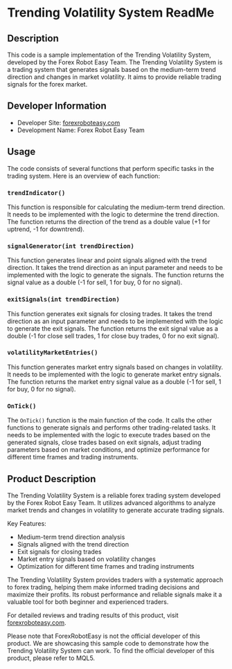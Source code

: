 # Trending Volatility System ReadMe

## Description

This code is a sample implementation of the Trending Volatility System, developed by the Forex Robot Easy Team. The Trending Volatility System is a trading system that generates signals based on the medium-term trend direction and changes in market volatility. It aims to provide reliable trading signals for the forex market.

## Developer Information

- Developer Site: [forexroboteasy.com](https://forexroboteasy.com)
- Development Name: Forex Robot Easy Team

## Usage

The code consists of several functions that perform specific tasks in the trading system. Here is an overview of each function:

### `trendIndicator()`

This function is responsible for calculating the medium-term trend direction. It needs to be implemented with the logic to determine the trend direction. The function returns the direction of the trend as a double value (+1 for uptrend, -1 for downtrend).

### `signalGenerator(int trendDirection)`

This function generates linear and point signals aligned with the trend direction. It takes the trend direction as an input parameter and needs to be implemented with the logic to generate the signals. The function returns the signal value as a double (-1 for sell, 1 for buy, 0 for no signal).

### `exitSignals(int trendDirection)`

This function generates exit signals for closing trades. It takes the trend direction as an input parameter and needs to be implemented with the logic to generate the exit signals. The function returns the exit signal value as a double (-1 for close sell trades, 1 for close buy trades, 0 for no exit signal).

### `volatilityMarketEntries()`

This function generates market entry signals based on changes in volatility. It needs to be implemented with the logic to generate market entry signals. The function returns the market entry signal value as a double (-1 for sell, 1 for buy, 0 for no signal).

### `OnTick()`

The `OnTick()` function is the main function of the code. It calls the other functions to generate signals and performs other trading-related tasks. It needs to be implemented with the logic to execute trades based on the generated signals, close trades based on exit signals, adjust trading parameters based on market conditions, and optimize performance for different time frames and trading instruments.

## Product Description

The Trending Volatility System is a reliable forex trading system developed by the Forex Robot Easy Team. It utilizes advanced algorithms to analyze market trends and changes in volatility to generate accurate trading signals.

Key Features:

- Medium-term trend direction analysis
- Signals aligned with the trend direction
- Exit signals for closing trades
- Market entry signals based on volatility changes
- Optimization for different time frames and trading instruments

The Trending Volatility System provides traders with a systematic approach to forex trading, helping them make informed trading decisions and maximize their profits. Its robust performance and reliable signals make it a valuable tool for both beginner and experienced traders.

For detailed reviews and trading results of this product, visit [forexroboteasy.com](https://forexroboteasy.com/forex-robot-review/trending-volatility-system-review-reliable-forex-trading-signals/).

Please note that ForexRobotEasy is not the official developer of this product. We are showcasing this sample code to demonstrate how the Trending Volatility System can work. To find the official developer of this product, please refer to MQL5.
